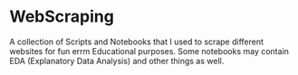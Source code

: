 # WebScraping
A collection of Scripts and Notebooks that I used to scrape different websites for fun errm Educational purposes. Some notebooks may contain EDA (Explanatory Data Analysis) and other things as well.
